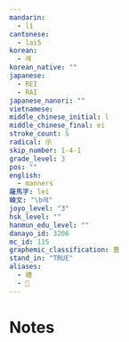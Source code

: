 ```yaml
---
mandarin:
  - lǐ
cantonese:
  - lai5
korean:
  - 례
korean_native: ""
japanese:
  - REI
  - RAI
japanese_nanori: ""
vietnamese:
middle_chinese_initial: l
middle_chinese_final: ei
stroke_count: 5
radical: 示
skip_number: 1-4-1
grade_level: 3
pos: ""
english:
  - manners
羅馬字: lei
韓文: "\b레"
joyo_level: "3"
hsk_level: ""
hanmun_edu_level: ""
danayo_id: 3206
mc_id: 115
graphemic_classification: 豊
stand_in: "TRUE"
aliases:
  - 禮
  - 𥜪
---
```


# Notes
